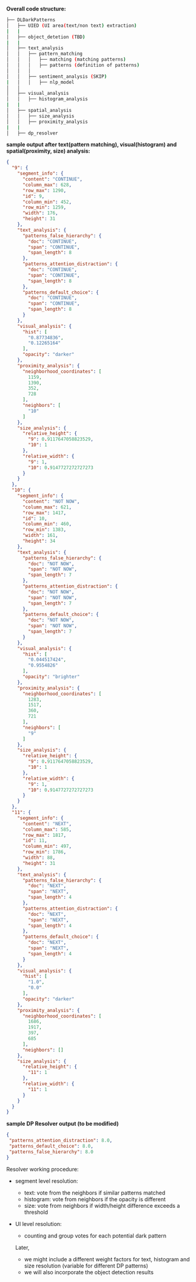 <!-- This is the README file for DLDarkPatterns Project -->

**Overall code structure:**
```bash
├── DLDarkPatterns
│   ├── UIED (UI area(text/non text) extraction)
|   |
│   ├── object_detetion (TBD)
|   |
│   ├── text_analysis
│   │   ├── pattern_matching
│   │   │   ├── matching (matching patterns)
│   │   │   ├── patterns (definition of patterns)
│   │   │   
│   │   ├── sentiment_analysis (SKIP)
|   │   │   ├── nlp_model
│   │   
│   ├── visual_analysis
│   │   ├── histogram_analysis
|   |
│   ├── spatial_analysis
│   │   ├── size_analysis
│   │   ├── proximity_analysis
|   |
│   ├── dp_resolver
```

**sample output after text(pattern matching), visual(histogram) and spatial(proximity, size) analysis:**
```json
{
  "9": {
    "segment_info": {
      "content": "CONTINUE",
      "column_max": 628,
      "row_max": 1290,
      "id": 9,
      "column_min": 452,
      "row_min": 1259,
      "width": 176,
      "height": 31
    },
    "text_analysis": {
      "patterns_false_hierarchy": {
        "doc": "CONTINUE",
        "span": "CONTINUE",
        "span_length": 8
      },
      "patterns_attention_distraction": {
        "doc": "CONTINUE",
        "span": "CONTINUE",
        "span_length": 8
      },
      "patterns_default_choice": {
        "doc": "CONTINUE",
        "span": "CONTINUE",
        "span_length": 8
      }
    },
    "visual_analysis": {
      "hist": [
        "0.87734836",
        "0.12265164"
      ],
      "opacity": "darker"
    },
    "proximity_analysis": {
      "neighborhood_coordinates": [
        1159,
        1390,
        352,
        728
      ],
      "neighbors": [
        "10"
      ]
    },
    "size_analysis": {
      "relative_height": {
        "9": 0.9117647058823529,
        "10": 1
      },
      "relative_width": {
        "9": 1,
        "10": 0.9147727272727273
      }
    }
  },
  "10": {
    "segment_info": {
      "content": "NOT NOW",
      "column_max": 621,
      "row_max": 1417,
      "id": 10,
      "column_min": 460,
      "row_min": 1383,
      "width": 161,
      "height": 34
    },
    "text_analysis": {
      "patterns_false_hierarchy": {
        "doc": "NOT NOW",
        "span": "NOT NOW",
        "span_length": 7
      },
      "patterns_attention_distraction": {
        "doc": "NOT NOW",
        "span": "NOT NOW",
        "span_length": 7
      },
      "patterns_default_choice": {
        "doc": "NOT NOW",
        "span": "NOT NOW",
        "span_length": 7
      }
    },
    "visual_analysis": {
      "hist": [
        "0.044517424",
        "0.9554826"
      ],
      "opacity": "brighter"
    },
    "proximity_analysis": {
      "neighborhood_coordinates": [
        1283,
        1517,
        360,
        721
      ],
      "neighbors": [
        "9"
      ]
    },
    "size_analysis": {
      "relative_height": {
        "9": 0.9117647058823529,
        "10": 1
      },
      "relative_width": {
        "9": 1,
        "10": 0.9147727272727273
      }
    }
  },
  "11": {
    "segment_info": {
      "content": "NEXT",
      "column_max": 585,
      "row_max": 1817,
      "id": 11,
      "column_min": 497,
      "row_min": 1786,
      "width": 88,
      "height": 31
    },
    "text_analysis": {
      "patterns_false_hierarchy": {
        "doc": "NEXT",
        "span": "NEXT",
        "span_length": 4
      },
      "patterns_attention_distraction": {
        "doc": "NEXT",
        "span": "NEXT",
        "span_length": 4
      },
      "patterns_default_choice": {
        "doc": "NEXT",
        "span": "NEXT",
        "span_length": 4
      }
    },
    "visual_analysis": {
      "hist": [
        "1.0",
        "0.0"
      ],
      "opacity": "darker"
    },
    "proximity_analysis": {
      "neighborhood_coordinates": [
        1686,
        1917,
        397,
        685
      ],
      "neighbors": []
    },
    "size_analysis": {
      "relative_height": {
        "11": 1
      },
      "relative_width": {
        "11": 1
      }
    }
  }
}
```

**sample DP Resolver output (to be modified)**
```json
{
 "patterns_attention_distraction": 8.0,
 "patterns_default_choice": 8.0,
 "patterns_false_hierarchy": 8.0
}
```
Resolver working procedure:
- segment level resolution:
  - text: vote from the neighbors if similar patterns matched
  - histogram: vote from neighbors if the opacity is different
  - size: vote from neighbors if width/height difference exceeds a threshold
- UI level resolution:
  - counting and group votes for each potential dark pattern

  Later,
    - we might include a different weight factors for text, histogram and size resolution (variable for different DP patterns)
    - we will also incorporate the object detection results 
